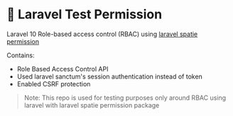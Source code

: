 # 🚩 Laravel Test Permission

Laravel 10 Role-based access control (RBAC) using [laravel spatie permission](https://spatie.be/docs/laravel-permission/v5/introduction)

Contains:
- Role Based Access Control API
- Used laravel sanctum's session authentication instead of token
- Enabled CSRF protection

> Note:
> This repo is used for testing purposes only around RBAC using laravel with laravel spatie permission package
